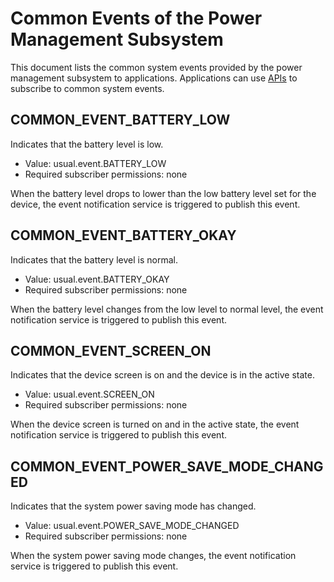 # Common Events of the Power Management Subsystem
This document lists the common system events provided by the power management subsystem to applications. Applications can use [APIs](../js-apis-commonEventManager.md) to subscribe to common system events.

## COMMON_EVENT_BATTERY_LOW
Indicates that the battery level is low.

- Value: usual.event.BATTERY_LOW
- Required subscriber permissions: none

When the battery level drops to lower than the low battery level set for the device, the event notification service is triggered to publish this event.

## COMMON_EVENT_BATTERY_OKAY
Indicates that the battery level is normal.

- Value: usual.event.BATTERY_OKAY
- Required subscriber permissions: none

When the battery level changes from the low level to normal level, the event notification service is triggered to publish this event.

## COMMON_EVENT_SCREEN_ON
Indicates that the device screen is on and the device is in the active state.

- Value: usual.event.SCREEN_ON
- Required subscriber permissions: none

When the device screen is turned on and in the active state, the event notification service is triggered to publish this event.

## COMMON_EVENT_POWER_SAVE_MODE_CHANGED
Indicates that the system power saving mode has changed.

- Value: usual.event.POWER_SAVE_MODE_CHANGED
- Required subscriber permissions: none

When the system power saving mode changes, the event notification service is triggered to publish this event.
